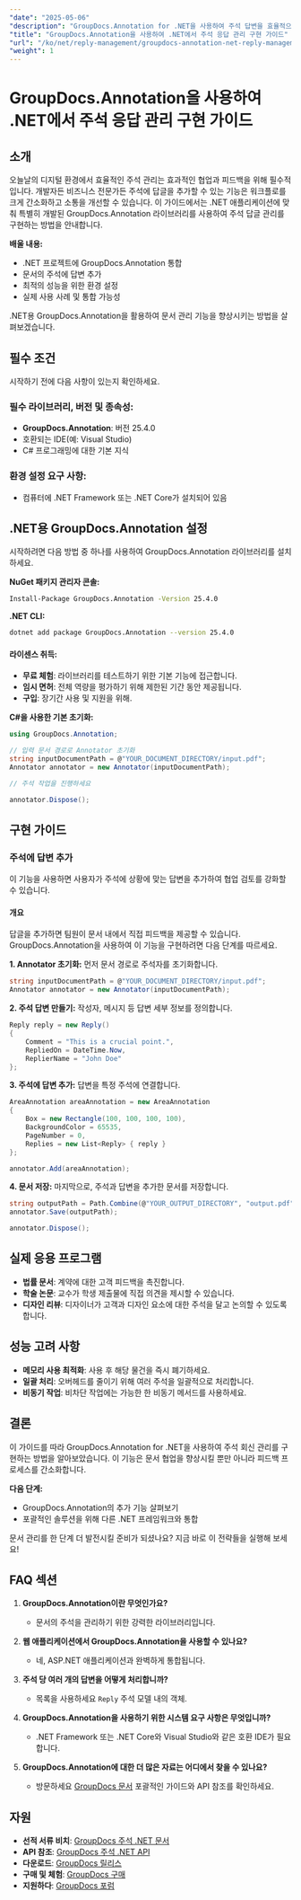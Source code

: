 ```yaml
---
"date": "2025-05-06"
"description": "GroupDocs.Annotation for .NET을 사용하여 주석 답변을 효율적으로 관리하는 방법을 알아보세요. 이 가이드에서는 통합, 답변 추가 및 실제 사용 사례를 다룹니다."
"title": "GroupDocs.Annotation을 사용하여 .NET에서 주석 응답 관리 구현 가이드"
"url": "/ko/net/reply-management/groupdocs-annotation-net-reply-management-guide/"
"weight": 1
---
```


# GroupDocs.Annotation을 사용하여 .NET에서 주석 응답 관리 구현 가이드

## 소개

오늘날의 디지털 환경에서 효율적인 주석 관리는 효과적인 협업과 피드백을 위해 필수적입니다. 개발자든 비즈니스 전문가든 주석에 답글을 추가할 수 있는 기능은 워크플로를 크게 간소화하고 소통을 개선할 수 있습니다. 이 가이드에서는 .NET 애플리케이션에 맞춰 특별히 개발된 GroupDocs.Annotation 라이브러리를 사용하여 주석 답글 관리를 구현하는 방법을 안내합니다.

**배울 내용:**
- .NET 프로젝트에 GroupDocs.Annotation 통합
- 문서의 주석에 답변 추가
- 최적의 성능을 위한 환경 설정
- 실제 사용 사례 및 통합 가능성

.NET용 GroupDocs.Annotation을 활용하여 문서 관리 기능을 향상시키는 방법을 살펴보겠습니다.

## 필수 조건

시작하기 전에 다음 사항이 있는지 확인하세요.

### 필수 라이브러리, 버전 및 종속성:
- **GroupDocs.Annotation**: 버전 25.4.0
- 호환되는 IDE(예: Visual Studio)
- C# 프로그래밍에 대한 기본 지식

### 환경 설정 요구 사항:
- 컴퓨터에 .NET Framework 또는 .NET Core가 설치되어 있음

## .NET용 GroupDocs.Annotation 설정

시작하려면 다음 방법 중 하나를 사용하여 GroupDocs.Annotation 라이브러리를 설치하세요.

**NuGet 패키지 관리자 콘솔:**
```bash
Install-Package GroupDocs.Annotation -Version 25.4.0
```

**.NET CLI:**
```bash
dotnet add package GroupDocs.Annotation --version 25.4.0
```

#### 라이센스 취득:
- **무료 체험**: 라이브러리를 테스트하기 위한 기본 기능에 접근합니다.
- **임시 면허**: 전체 역량을 평가하기 위해 제한된 기간 동안 제공됩니다.
- **구입**: 장기간 사용 및 지원을 위해.

**C#을 사용한 기본 초기화:**
```csharp
using GroupDocs.Annotation;

// 입력 문서 경로로 Annotator 초기화
string inputDocumentPath = @"YOUR_DOCUMENT_DIRECTORY/input.pdf";
Annotator annotator = new Annotator(inputDocumentPath);

// 주석 작업을 진행하세요

annotator.Dispose();
```

## 구현 가이드

### 주석에 답변 추가

이 기능을 사용하면 사용자가 주석에 상황에 맞는 답변을 추가하여 협업 검토를 강화할 수 있습니다.

#### 개요
답글을 추가하면 팀원이 문서 내에서 직접 피드백을 제공할 수 있습니다. GroupDocs.Annotation을 사용하여 이 기능을 구현하려면 다음 단계를 따르세요.

**1. Annotator 초기화:**
먼저 문서 경로로 주석자를 초기화합니다.
```csharp
string inputDocumentPath = @"YOUR_DOCUMENT_DIRECTORY/input.pdf";
Annotator annotator = new Annotator(inputDocumentPath);
```

**2. 주석 답변 만들기:**
작성자, 메시지 등 답변 세부 정보를 정의합니다.
```csharp
Reply reply = new Reply()
{
    Comment = "This is a crucial point.",
    RepliedOn = DateTime.Now,
    ReplierName = "John Doe"
};
```

**3. 주석에 답변 추가:**
답변을 특정 주석에 연결합니다.
```csharp
AreaAnnotation areaAnnotation = new AreaAnnotation
{
    Box = new Rectangle(100, 100, 100, 100),
    BackgroundColor = 65535,
    PageNumber = 0,
    Replies = new List<Reply> { reply }
};

annotator.Add(areaAnnotation);
```

**4. 문서 저장:**
마지막으로, 주석과 답변을 추가한 문서를 저장합니다.
```csharp
string outputPath = Path.Combine(@"YOUR_OUTPUT_DIRECTORY", "output.pdf");
annotator.Save(outputPath);

annotator.Dispose();
```

## 실제 응용 프로그램

- **법률 문서**: 계약에 대한 고객 피드백을 촉진합니다.
- **학술 논문**: 교수가 학생 제출물에 직접 의견을 제시할 수 있습니다.
- **디자인 리뷰**: 디자이너가 고객과 디자인 요소에 대한 주석을 달고 논의할 수 있도록 합니다.

## 성능 고려 사항

- **메모리 사용 최적화**: 사용 후 해당 물건을 즉시 폐기하세요.
- **일괄 처리**: 오버헤드를 줄이기 위해 여러 주석을 일괄적으로 처리합니다.
- **비동기 작업**: 비차단 작업에는 가능한 한 비동기 메서드를 사용하세요.

## 결론

이 가이드를 따라 GroupDocs.Annotation for .NET을 사용하여 주석 회신 관리를 구현하는 방법을 알아보았습니다. 이 기능은 문서 협업을 향상시킬 뿐만 아니라 피드백 프로세스를 간소화합니다.

**다음 단계:**
- GroupDocs.Annotation의 추가 기능 살펴보기
- 포괄적인 솔루션을 위해 다른 .NET 프레임워크와 통합

문서 관리를 한 단계 더 발전시킬 준비가 되셨나요? 지금 바로 이 전략들을 실행해 보세요!

## FAQ 섹션

1. **GroupDocs.Annotation이란 무엇인가요?**
   - 문서의 주석을 관리하기 위한 강력한 라이브러리입니다.

2. **웹 애플리케이션에서 GroupDocs.Annotation을 사용할 수 있나요?**
   - 네, ASP.NET 애플리케이션과 완벽하게 통합됩니다.

3. **주석 당 여러 개의 답변을 어떻게 처리합니까?**
   - 목록을 사용하세요 `Reply` 주석 모델 내의 객체.

4. **GroupDocs.Annotation을 사용하기 위한 시스템 요구 사항은 무엇입니까?**
   - .NET Framework 또는 .NET Core와 Visual Studio와 같은 호환 IDE가 필요합니다.

5. **GroupDocs.Annotation에 대한 더 많은 자료는 어디에서 찾을 수 있나요?**
   - 방문하세요 [GroupDocs 문서](https://docs.groupdocs.com/annotation/net/) 포괄적인 가이드와 API 참조를 확인하세요.

## 자원

- **선적 서류 비치**: [GroupDocs 주석 .NET 문서](https://docs.groupdocs.com/annotation/net/)
- **API 참조**: [GroupDocs 주석 .NET API](https://reference.groupdocs.com/annotation/net/)
- **다운로드**: [GroupDocs 릴리스](https://releases.groupdocs.com/annotation/net/)
- **구매 및 체험**: [GroupDocs 구매](https://purchase.groupdocs.com/buy)
- **지원하다**: [GroupDocs 포럼](https://forum.groupdocs.com/c/annotation/)